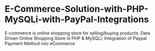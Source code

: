 # E-Commerce-Solution-with-PHP-MySQLi-with-PayPal-Integrations
E-commerce is online shopping store for selling/buying products. Data Driven Online Shopping Store in PHP &amp; MySQLi. Integration of Paypal Payment Method into eCommerce
